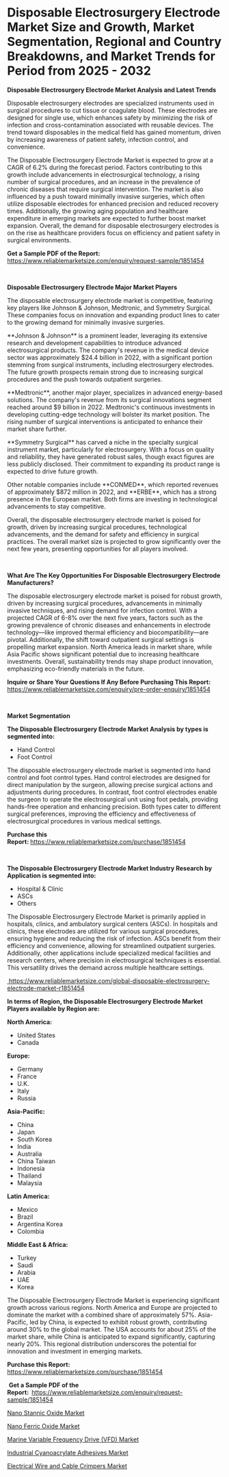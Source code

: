<p><h1>Disposable Electrosurgery Electrode Market Size and Growth, Market Segmentation, Regional and Country Breakdowns, and Market Trends for Period from 2025 -  2032</h1></p><p><strong>Disposable Electrosurgery Electrode Market Analysis and Latest Trends</strong></p>
<p><p>Disposable electrosurgery electrodes are specialized instruments used in surgical procedures to cut tissue or coagulate blood. These electrodes are designed for single use, which enhances safety by minimizing the risk of infection and cross-contamination associated with reusable devices. The trend toward disposables in the medical field has gained momentum, driven by increasing awareness of patient safety, infection control, and convenience.</p><p>The Disposable Electrosurgery Electrode Market is expected to grow at a CAGR of 6.2% during the forecast period. Factors contributing to this growth include advancements in electrosurgical technology, a rising number of surgical procedures, and an increase in the prevalence of chronic diseases that require surgical intervention. The market is also influenced by a push toward minimally invasive surgeries, which often utilize disposable electrodes for enhanced precision and reduced recovery times. Additionally, the growing aging population and healthcare expenditure in emerging markets are expected to further boost market expansion. Overall, the demand for disposable electrosurgery electrodes is on the rise as healthcare providers focus on efficiency and patient safety in surgical environments.</p></p>
<p><strong>Get a Sample PDF of the Report:&nbsp;</strong> <a href="https://www.reliablemarketsize.com/enquiry/request-sample/1851454?utm_campaign=1898&utm_medium=2&utm_source=Github&utm_content=ia&utm_term=07012025&utm_id=disposable-electrosurgery-electrode">https://www.reliablemarketsize.com/enquiry/request-sample/1851454</a></p>
<p>&nbsp;</p>
<p><strong>Disposable Electrosurgery Electrode Major Market Players</strong></p>
<p><p>The disposable electrosurgery electrode market is competitive, featuring key players like Johnson & Johnson, Medtronic, and Symmetry Surgical. These companies focus on innovation and expanding product lines to cater to the growing demand for minimally invasive surgeries. </p><p>**Johnson & Johnson** is a prominent leader, leveraging its extensive research and development capabilities to introduce advanced electrosurgical products. The company's revenue in the medical device sector was approximately $24.4 billion in 2022, with a significant portion stemming from surgical instruments, including electrosurgery electrodes. The future growth prospects remain strong due to increasing surgical procedures and the push towards outpatient surgeries.</p><p>**Medtronic**, another major player, specializes in advanced energy-based solutions. The company's revenue from its surgical innovations segment reached around $9 billion in 2022. Medtronic's continuous investments in developing cutting-edge technology will bolster its market position. The rising number of surgical interventions is anticipated to enhance their market share further.</p><p>**Symmetry Surgical** has carved a niche in the specialty surgical instrument market, particularly for electrosurgery. With a focus on quality and reliability, they have generated robust sales, though exact figures are less publicly disclosed. Their commitment to expanding its product range is expected to drive future growth.</p><p>Other notable companies include **CONMED**, which reported revenues of approximately $872 million in 2022, and **ERBE**, which has a strong presence in the European market. Both firms are investing in technological advancements to stay competitive.</p><p>Overall, the disposable electrosurgery electrode market is poised for growth, driven by increasing surgical procedures, technological advancements, and the demand for safety and efficiency in surgical practices. The overall market size is projected to grow significantly over the next few years, presenting opportunities for all players involved.</p></p>
<p>&nbsp;</p>
<p><strong>What Are The Key Opportunities For Disposable Electrosurgery Electrode Manufacturers?</strong></p>
<p><p>The disposable electrosurgery electrode market is poised for robust growth, driven by increasing surgical procedures, advancements in minimally invasive techniques, and rising demand for infection control. With a projected CAGR of 6-8% over the next five years, factors such as the growing prevalence of chronic diseases and enhancements in electrode technology—like improved thermal efficiency and biocompatibility—are pivotal. Additionally, the shift toward outpatient surgical settings is propelling market expansion. North America leads in market share, while Asia Pacific shows significant potential due to increasing healthcare investments. Overall, sustainability trends may shape product innovation, emphasizing eco-friendly materials in the future.</p></p>
<p><strong>Inquire or Share Your Questions If Any Before Purchasing This Report:</strong> <a href="https://www.reliablemarketsize.com/enquiry/pre-order-enquiry/1851454?utm_campaign=1898&utm_medium=2&utm_source=Github&utm_content=ia&utm_term=07012025&utm_id=disposable-electrosurgery-electrode">https://www.reliablemarketsize.com/enquiry/pre-order-enquiry/1851454</a></p>
<p>&nbsp;</p>
<p><strong>Market Segmentation</strong></p>
<p><strong>The Disposable Electrosurgery Electrode Market Analysis by types is segmented into:</strong></p>
<p><ul><li>Hand Control</li><li>Foot Control</li></ul></p>
<p><p>The disposable electrosurgery electrode market is segmented into hand control and foot control types. Hand control electrodes are designed for direct manipulation by the surgeon, allowing precise surgical actions and adjustments during procedures. In contrast, foot control electrodes enable the surgeon to operate the electrosurgical unit using foot pedals, providing hands-free operation and enhancing precision. Both types cater to different surgical preferences, improving the efficiency and effectiveness of electrosurgical procedures in various medical settings.</p></p>
<p><strong>Purchase this Report:&nbsp;</strong><a href="https://www.reliablemarketsize.com/purchase/1851454?utm_campaign=1898&utm_medium=2&utm_source=Github&utm_content=ia&utm_term=07012025&utm_id=disposable-electrosurgery-electrode">https://www.reliablemarketsize.com/purchase/1851454</a></p>
<p>&nbsp;</p>
<p><strong>The Disposable Electrosurgery Electrode Market Industry Research by Application is segmented into:</strong></p>
<p><ul><li>Hospital & Clinic</li><li>ASCs</li><li>Others</li></ul></p>
<p><p>The Disposable Electrosurgery Electrode Market is primarily applied in hospitals, clinics, and ambulatory surgical centers (ASCs). In hospitals and clinics, these electrodes are utilized for various surgical procedures, ensuring hygiene and reducing the risk of infection. ASCs benefit from their efficiency and convenience, allowing for streamlined outpatient surgeries. Additionally, other applications include specialized medical facilities and research centers, where precision in electrosurgical techniques is essential. This versatility drives the demand across multiple healthcare settings.</p></p>
<p><a href="https://www.reliablemarketsize.com/global-disposable-electrosurgery-electrode-market-r1851454?utm_campaign=1898&utm_medium=2&utm_source=Github&utm_content=ia&utm_term=07012025&utm_id=disposable-electrosurgery-electrode">&nbsp;https://www.reliablemarketsize.com/global-disposable-electrosurgery-electrode-market-r1851454</a></p>
<p><strong>In terms of Region, the Disposable Electrosurgery Electrode Market Players available by Region are:</strong></p>
<p>
    <p> <strong> North America: </strong>
        <ul>
            <li>United States</li>
            <li>Canada</li>
        </ul>
        </p> 
    <p> <strong> Europe: </strong>
        <ul>
            <li>Germany</li>
            <li>France</li>
            <li>U.K.</li>
            <li>Italy</li>
            <li>Russia</li>
        </ul>
        </p> 
    <p> <strong> Asia-Pacific: </strong>
        <ul>
            <li>China</li>
            <li>Japan</li>
            <li>South Korea</li>
            <li>India</li>
            <li>Australia</li>
            <li>China Taiwan</li>
            <li>Indonesia</li>
            <li>Thailand</li>
            <li>Malaysia</li>
        </ul>
        </p> 
    <p> <strong> Latin America: </strong>
        <ul>
            <li>Mexico</li>
            <li>Brazil</li>
            <li>Argentina Korea</li>
            <li>Colombia</li>
        </ul>
        </p> 
    <p> <strong> Middle East & Africa: </strong>
        <ul>
            <li>Turkey</li>
            <li>Saudi</li>
            <li>Arabia</li>
            <li>UAE</li>
            <li>Korea</li>
        </ul>
    </p>
    </p>
<p><p>The Disposable Electrosurgery Electrode Market is experiencing significant growth across various regions. North America and Europe are projected to dominate the market with a combined share of approximately 57%. Asia-Pacific, led by China, is expected to exhibit robust growth, contributing around 30% to the global market. The USA accounts for about 25% of the market share, while China is anticipated to expand significantly, capturing nearly 20%. This regional distribution underscores the potential for innovation and investment in emerging markets.</p></p>
<p><strong>Purchase this Report: </strong><a href="https://www.reliablemarketsize.com/purchase/1851454?utm_campaign=1898&utm_medium=2&utm_source=Github&utm_content=ia&utm_term=07012025&utm_id=disposable-electrosurgery-electrode">https://www.reliablemarketsize.com/purchase/1851454</a></p>
<p>&nbsp;<strong>Get a Sample PDF of the Report:&nbsp;&nbsp;</strong><a href="https://www.reliablemarketsize.com/enquiry/request-sample/1851454?utm_campaign=1898&utm_medium=2&utm_source=Github&utm_content=ia&utm_term=07012025&utm_id=disposable-electrosurgery-electrode">https://www.reliablemarketsize.com/enquiry/request-sample/1851454</a></p>
<p><strong></strong></p>
<p><p><a href="https://www.linkedin.com/pulse/comprehensive-report-nano-stannic-oxide-market-types-applications-tfksc?utm_campaign=1898&utm_medium=2&utm_source=Github&utm_content=ia&utm_term=07012025&utm_id=disposable-electrosurgery-electrode">Nano Stannic Oxide Market</a></p><p><a href="https://www.linkedin.com/pulse/market-drivers-projections-nano-ferric-oxide-2025-2032-j4pce?utm_campaign=1898&utm_medium=2&utm_source=Github&utm_content=ia&utm_term=07012025&utm_id=disposable-electrosurgery-electrode">Nano Ferric Oxide Market</a></p><p><a href="https://www.linkedin.com/pulse/future-marine-variable-frequency-drive-vfd-market-revenue-9yvuc?utm_campaign=1898&utm_medium=2&utm_source=Github&utm_content=ia&utm_term=07012025&utm_id=disposable-electrosurgery-electrode">Marine Variable Frequency Drive (VFD) Market</a></p><p><a href="https://www.linkedin.com/pulse/industrial-cyanoacrylate-adhesives-market-analysis-new-trends-e3jrf?utm_campaign=1898&utm_medium=2&utm_source=Github&utm_content=ia&utm_term=07012025&utm_id=disposable-electrosurgery-electrode">Industrial Cyanoacrylate Adhesives Market</a></p><p><a href="https://www.linkedin.com/pulse/historical-trends-future-projections-electrical-wire-cable-plahf?utm_campaign=1898&utm_medium=2&utm_source=Github&utm_content=ia&utm_term=07012025&utm_id=disposable-electrosurgery-electrode">Electrical Wire and Cable Crimpers Market</a></p></p>